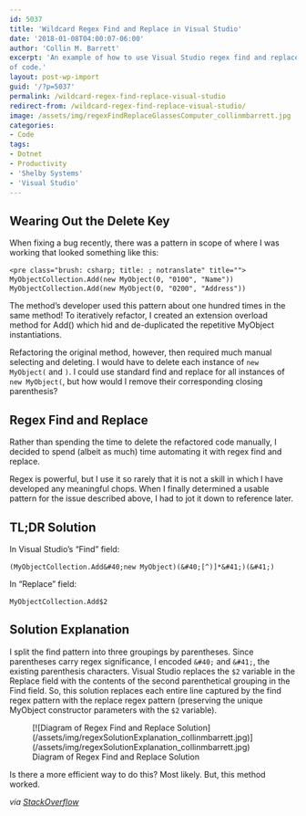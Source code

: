 ```yaml
---
id: 5037
title: 'Wildcard Regex Find and Replace in Visual Studio'
date: '2018-01-08T04:00:07-06:00'
author: 'Collin M. Barrett'
excerpt: 'An example of how to use Visual Studio regex find and replace with a wildcard to quickly refactor many lines
of code.'
layout: post-wp-import
guid: '/?p=5037'
permalink: /wildcard-regex-find-replace-visual-studio
redirect-from: /wildcard-regex-find-replace-visual-studio/
image: /assets/img/regexFindReplaceGlassesComputer_collinmbarrett.jpg
categories:
- Code
tags:
- Dotnet
- Productivity
- 'Shelby Systems'
- 'Visual Studio'
---
```


## Wearing Out the Delete Key

When fixing a bug recently, there was a pattern in scope of where I was working that looked something like this:

```
<pre class="brush: csharp; title: ; notranslate" title="">
MyObjectCollection.Add(new MyObject(0, "0100", "Name"))
MyObjectCollection.Add(new MyObject(0, "0200", "Address"))
```

The method’s developer used this pattern about one hundred times in the same method! To iteratively refactor, I created an extension overload method for Add() which hid and de-duplicated the repetitive MyObject instantiations.

Refactoring the original method, however, then required much manual selecting and deleting. I would have to delete each instance of `new MyObject(` and `)`. I could use standard find and replace for all instances of `new MyObject(`, but how would I remove their corresponding closing parenthesis?

## Regex Find and Replace

Rather than spending the time to delete the refactored code manually, I decided to spend (albeit as much) time automating it with regex find and replace.

Regex is powerful, but I use it so rarely that it is not a skill in which I have developed any meaningful chops. When I finally determined a usable pattern for the issue described above, I had to jot it down to reference later.

## TL;DR Solution

In Visual Studio’s “Find” field:

```
(MyObjectCollection.Add&#40;new MyObject)(&#40;[^)]*&#41;)(&#41;)

```

In “Replace” field:

```
MyObjectCollection.Add$2

```

## Solution Explanation

I split the find pattern into three groupings by parentheses. Since parentheses carry regex significance, I encoded `&#40;` and `&#41;`, the existing parenthesis characters. Visual Studio replaces the `$2` variable in the Replace field with the contents of the second parenthetical grouping in the Find field. So, this solution replaces each entire line captured by the find regex pattern with the replace regex pattern (preserving the unique MyObject constructor parameters with the `$2` variable).

<figure aria-describedby="caption-attachment-5773" class="wp-caption aligncenter" id="attachment_5773" style="width: 630px">[![Diagram of Regex Find and Replace Solution](/assets/img/regexSolutionExplanation_collinmbarrett.jpg)](/assets/img/regexSolutionExplanation_collinmbarrett.jpg)<figcaption class="wp-caption-text" id="caption-attachment-5773">Diagram of Regex Find and Replace Solution</figcaption></figure>

Is there a more efficient way to do this? Most likely. But, this method worked.

*via [StackOverflow](https://stackoverflow.com/questions/24135006/regex-that-match-any-character-inside-a-parenthesis/24135281)*